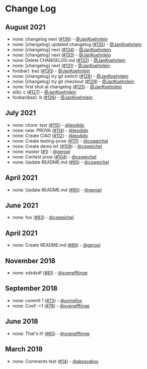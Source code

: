 # Change Log

## August 2021
-  none: changelog next ([#136](https://github.com/gitpod-io/gitpod-test-repo/pull/136)) - [@JanKoehnlein](https://github.com/JanKoehnlein)
-  none: [changelog] updated changelog ([#135](https://github.com/gitpod-io/gitpod-test-repo/pull/135)) - [@JanKoehnlein](https://github.com/JanKoehnlein)
-  none: [changelog] next ([#134](https://github.com/gitpod-io/gitpod-test-repo/pull/134)) - [@JanKoehnlein](https://github.com/JanKoehnlein)
-  none: [changelog] next ([#133](https://github.com/gitpod-io/gitpod-test-repo/pull/133)) - [@JanKoehnlein](https://github.com/JanKoehnlein)
-  none: Delete CHANGELOG.md ([#132](https://github.com/gitpod-io/gitpod-test-repo/pull/132)) - [@JanKoehnlein](https://github.com/JanKoehnlein)
-  none: [changelog] next ([#131](https://github.com/gitpod-io/gitpod-test-repo/pull/131)) - [@JanKoehnlein](https://github.com/JanKoehnlein)
-  foo(bar): baz ([#130](https://github.com/gitpod-io/gitpod-test-repo/pull/130)) - [@JanKoehnlein](https://github.com/JanKoehnlein)
-  none: [changelog] try git switch ([#128](https://github.com/gitpod-io/gitpod-test-repo/pull/128)) - [@JanKoehnlein](https://github.com/JanKoehnlein)
-  none: [changelog] try git checkout ([#129](https://github.com/gitpod-io/gitpod-test-repo/pull/129)) - [@JanKoehnlein](https://github.com/JanKoehnlein)
-  none: first shot at changelog ([#125](https://github.com/gitpod-io/gitpod-test-repo/pull/125)) - [@JanKoehnlein](https://github.com/JanKoehnlein)
-  a(b): c ([#127](https://github.com/gitpod-io/gitpod-test-repo/pull/127)) - [@JanKoehnlein](https://github.com/JanKoehnlein)
-  foobar(baz): b ([#126](https://github.com/gitpod-io/gitpod-test-repo/pull/126)) - [@JanKoehnlein](https://github.com/JanKoehnlein)

## July 2021
-  none: chore: test ([#115](https://github.com/gitpod-io/gitpod-test-repo/pull/115)) - [@leodido](https://github.com/leodido)
-  none: new: PROVA ([#114](https://github.com/gitpod-io/gitpod-test-repo/pull/114)) - [@leodido](https://github.com/leodido)
-  none: Create CIAO ([#112](https://github.com/gitpod-io/gitpod-test-repo/pull/112)) - [@leodido](https://github.com/leodido)
-  none: Create testing-prow ([#111](https://github.com/gitpod-io/gitpod-test-repo/pull/111)) - [@csweichel](https://github.com/csweichel)
-  none: Create demo.txt ([#109](https://github.com/gitpod-io/gitpod-test-repo/pull/109)) - [@csweichel](https://github.com/csweichel)
-  none: master ([#1](https://github.com/gitpod-io/gitpod-test-repo/pull/1)) - [@geropl](https://github.com/geropl)
-  none: Cw/test prow ([#104](https://github.com/gitpod-io/gitpod-test-repo/pull/104)) - [@csweichel](https://github.com/csweichel)
-  none: Update README.md ([#95](https://github.com/gitpod-io/gitpod-test-repo/pull/95)) - [@csweichel](https://github.com/csweichel)

## April 2021
-  none: Update README.md ([#90](https://github.com/gitpod-io/gitpod-test-repo/pull/90)) - [@geropl](https://github.com/geropl)

## June 2021
-  none: foo ([#93](https://github.com/gitpod-io/gitpod-test-repo/pull/93)) - [@csweichel](https://github.com/csweichel)

## April 2021
-  none: Create README.md ([#89](https://github.com/gitpod-io/gitpod-test-repo/pull/89)) - [@geropl](https://github.com/geropl)

## November 2018
-  none: sdsdsdf ([#81](https://github.com/gitpod-io/gitpod-test-repo/pull/81)) - [@svenefftinge](https://github.com/svenefftinge)

## September 2018
-  none: commit 1 ([#73](https://github.com/gitpod-io/gitpod-test-repo/pull/73)) - [@somefox](https://github.com/somefox)
-  none: Cool! :+1 ([#78](https://github.com/gitpod-io/gitpod-test-repo/pull/78)) - [@svenefftinge](https://github.com/svenefftinge)

## June 2018
-  none: That's it! ([#65](https://github.com/gitpod-io/gitpod-test-repo/pull/65)) - [@svenefftinge](https://github.com/svenefftinge)

## March 2018
-  none: Comments test ([#14](https://github.com/gitpod-io/gitpod-test-repo/pull/14)) - [@akosyakov](https://github.com/akosyakov)
